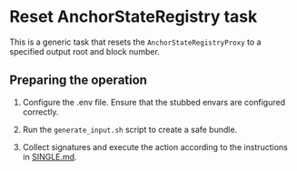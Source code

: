 # Reset AnchorStateRegistry task

This is a generic task that resets the `AnchorStateRegistryProxy` to a specified output root and block number.

## Preparing the operation

1. Configure the .env file. Ensure that the stubbed envars are configured correctly.

1. Run the `generate_input.sh` script to create a safe bundle.

1. Collect signatures and execute the action according to the instructions in [SINGLE.md](../../../../SINGLE.md).
